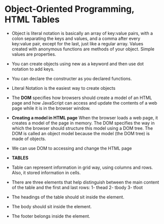 # Object-Oriented Programming, HTML Tables
- Object is literal notation is basically an array of key:value pairs, with a colon separating the keys and values, and a comma after every key:value pair, except for the last, just like a regular array. Values created with anonymous functions are methods of your object. Simple values are properties. 
- You can create objects using new as a keyword and then use dot notation to add keys.
- You can declare the constructer as you declared functions.
- Literal Notation is the easiest way to create objects
- The **DOM** specifies how browsers should create a model of an HTML page and how JavaScript can access and update the contents of a web page while it is in the browser window.
- **Creating a model in HTML page** 
When the browser loads a web page, it creates a model of the page in memory. The DOM specifies the way in which the browser should structure this model using a DOM tree. The DOM is called an object model because the model (the DOM tree) is made of objects.
- We can use DOM to accessing and change the HTML page
- **TABLES**
- Table can represent information in grid way, using columns and rows. Also, it stored information in cells.
- There are three elements that help distinguish between the main content of the table and the first and last rows:
1- thead
2- tbody
3- tfoot

- The headings of the table should sit inside the <thead> element.
- The body should sit inside the <tbody> element.
- The footer belongs inside the <tfoot> element.